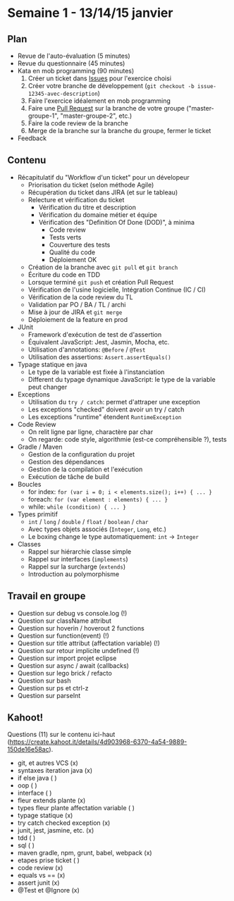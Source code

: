 # Semaine 1 - 13/14/15 janvier

## Plan

- Revue de l'auto-évaluation (5 minutes)
- Revue du questionnaire (45 minutes)
- Kata en mob programming (90 minutes)
    1. Créer un ticket dans [Issues](https://github.com/simplonco/renault-digital-2020/issues) pour l'exercice choisi
    2. Créer votre branche de développement (`git checkout -b issue-12345-avec-description`)
    3. Faire l'exercice idéalement en mob programming
    4. Faire une [Pull Request](https://github.com/simplonco/renault-digital-2020/pulls) sur la branche de votre groupe ("master-groupe-1", "master-groupe-2", etc.)
    5. Faire la code review de la branche
    6. Merge de la branche sur la branche du groupe, fermer le ticket
- Feedback

## Contenu

- Récapitulatif du "Workflow d'un ticket" pour un dévelopeur
    - Priorisation du ticket (selon méthode Agile)
    - Récupération du ticket dans JIRA (et sur le tableau)
    - Relecture et vérification du ticket
        - Vérification du titre et description
        - Vérification du domaine métier et équipe
        - Vérification des "Definition Of Done (DOD)", à minima
            - Code review
            - Tests verts
            - Couverture des tests
            - Qualité du code
            - Déploiement OK
    - Création de la branche avec `git pull` et `git branch`
    - Écriture du code en TDD
    - Lorsque terminé `git push` et création Pull Request
    - Vérification de l'usine logicielle, Intégration Continue (IC / CI)
    - Vérification de la code review du TL
    - Validation par PO / BA / TL / archi
    - Mise à jour de JIRA et `git merge`
    - Déploiement de la feature en prod
- JUnit
    - Framework d'exécution de test de d'assertion
    - Équivalent JavaScript: Jest, Jasmin, Mocha, etc.
    - Utilisation d'annotations: `@Before` / `@Test`
    - Utilisation des assertions: `Assert.assertEquals()`
- Typage statique en java
    - Le type de la variable est fixée à l'instanciation
    - Different du typage dynamique JavaScript: le type de la variable peut changer
- Exceptions
    - Utilisation du `try / catch`: permet d'attraper une exception
    - Les exceptions "checked" doivent avoir un try / catch
    - Les exceptions "runtime" étendent `RuntimeException`
- Code Review
    - On relit ligne par ligne, charactère par char
    - On regarde: code style, algorithmie (est-ce compréhensible ?), tests
- Gradle / Maven
    - Gestion de la configuration du projet
    - Gestion des dépendances
    - Gestion de la compilation et l'exécution
    - Exécution de tâche de build
- Boucles
    - for index: `for (var i = 0; i < elements.size(); i++) { ... }`
    - foreach: `for (var element : elements) { ... }`
    - while: `while (condition) { ... }`
- Types primitif
    - `int` / `long` / `double` / `float` / `boolean` / `char`
    - Avec types objets associés (`Integer`, `Long`, etc.)
    - Le boxing change le type automatiquement: `int` -> `Integer`
- Classes
    - Rappel sur hiérarchie classe simple
    - Rappel sur interfaces (`implements`)
    - Rappel sur la surcharge (`extends`)
    - Introduction au polymorphisme

## Travail en groupe

- Question sur debug vs console.log (!)
- Question sur className attribut
- Question sur hoverin / hoverout 2 functions
- Question sur function(event) (!)
- Question sur title attribut (affectation variable) (!)
- Question sur retour implicite undefined (!)
- Question sur import projet eclipse
- Question sur async / await (callbacks)
- Question sur lego brick / refacto
- Question sur bash
- Question sur ps et ctrl-z
- Question sur parseInt

## Kahoot!

Questions (11) sur le contenu ici-haut (https://create.kahoot.it/details/4d903968-6370-4a54-9889-150de16e58ac).

- git, et autres VCS (x)
- syntaxes iteration java (x)
- if else java ( )
- oop ( )
- interface ( )
- fleur extends plante (x)
- types fleur plante affectation variable ( )
- typage statique (x)
- try catch checked exception (x)
- junit, jest, jasmine, etc. (x)
- tdd ( )
- sql ( )
- maven gradle, npm, grunt, babel, webpack (x)
- etapes prise ticket ( )
- code review (x)
- equals vs == (x)
- assert junit (x)
- @Test et @Ignore (x)

